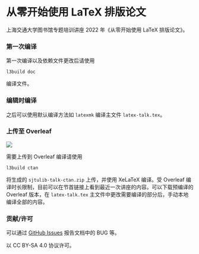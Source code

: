 # 从零开始使用 LaTeX 排版论文

上海交通大学图书馆专题培训讲座 2022 年《从零开始使用 LaTeX 排版论文》。

### 第一次编译

第一次编译以及依赖文件更改后请使用
```
l3build doc
```
编译文件。

### 编辑时编译

之后可以使用默认编译方法如 `latexmk` 编译主文件 `latex-talk.tex`。

### 上传至 Overleaf

[![](https://img.shields.io/badge/overleaf-lecture2-green.svg)](https://www.overleaf.com/read/fvwxzvcxhcwd) 

需要上传到 Overleaf 编译请使用
```
l3build ctan
```
将生成的 `sjtulib-talk-ctan.zip` 上传，并使用 XeLaTeX 编译。受 Overleaf 编译时长限制，目前可以在节首链接上看到最近一次讲座的内容。可以下载预编译的 Overleaf 版本，在 `latex-talk.tex` 主文件中更改需要编译的部分后，手动本地编译全部的内容。

### 贡献/许可

可以通过 [GitHub Issues](https://github.com/sjtug/sjtulib-latex-talk/issues) 报告文档中的 BUG 等。

以 CC BY-SA 4.0 协议许可。
